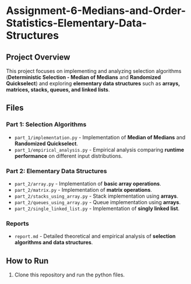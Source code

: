 # Assignment-6-Medians-and-Order-Statistics-Elementary-Data-Structures

## Project Overview
This project focuses on implementing and analyzing selection algorithms (**Deterministic Selection - Median of Medians** and **Randomized Quickselect**) and exploring **elementary data structures** such as **arrays, matrices, stacks, queues, and linked lists**.

## Files

### **Part 1: Selection Algorithms**
- `part_1/implementation.py` - Implementation of **Median of Medians** and **Randomized Quickselect**.
- `part_1/empirical_analysis.py` - Empirical analysis comparing **runtime performance** on different input distributions.

### **Part 2: Elementary Data Structures**
- `part_2/array.py` - Implementation of **basic array operations**.
- `part_2/matrix.py` - Implementation of **matrix operations**.
- `part_2/stacks_using_array.py` - Stack implementation using **arrays**.
- `part_2/queues_using_array.py` - Queue implementation using **arrays**.
- `part_2/single_linked_list.py` - Implementation of **singly linked list**.

### **Reports**
- `report.md` - Detailed theoretical and empirical analysis of **selection algorithms and data structures**.

## **How to Run**
1. Clone this repository and run the python files.
